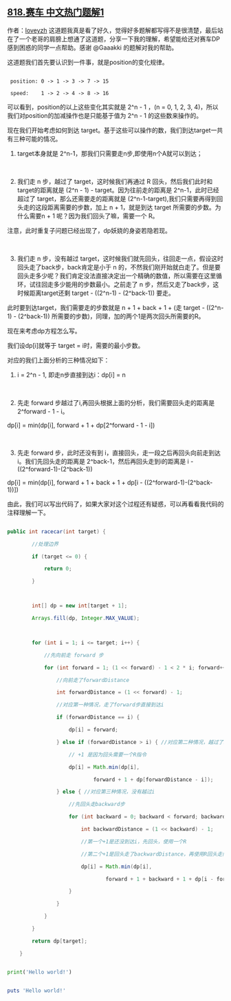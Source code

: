 ## [818.赛车 中文热门题解1](https://leetcode.cn/problems/race-car/solutions/100000/dong-tai-gui-hua-jie-jue-sai-che-wen-ti-0qz3m)

作者：[loveyzh](https://leetcode.cn/u/loveyzh)
这道题我真是看了好久，觉得好多题解都写得不是很清楚，最后站在了一个老哥的肩膀上想通了这道题，分享一下我的理解，希望能给还对赛车DP感到困惑的同学一点帮助。感谢 @Gaaakki 的题解对我的帮助。

这道题我们首先要认识到一件事，就是position的变化规律。

```
 position: 0 -> 1 -> 3 -> 7 -> 15
 speed:    1 -> 2 -> 4 -> 8 -> 16
```
可以看到，position的以上这些变化其实就是 2^n - 1 ，(n = 0, 1, 2, 3, 4)，所以我们对position的加减操作也是只能基于值为 2^n - 1 的这些数来操作的。

现在我们开始考虑如何到达 target。基于这些可以操作的数，我们到达target一共有三种可能的情况。

1. target本身就是 2^n-1，那我们只需要走n步,即使用n个A就可以到达；
<br/>
2. 我们走 n 步，越过了 target，这时候我们再通过 R 回头，然后我们此时和target的距离就是 (2^n - 1) - target。因为往前走的距离是 2^n-1，此时已经超过了 target，那么还需要走的距离就是 (2^n-1-target),我们只需要再得到回头走的这段距离需要的步数，加上 n + 1，就是到达 target 所需要的步数。为什么需要n + 1 呢？因为我们回头了嘛，需要一个 R。
注意，此时重复子问题已经出现了，dp妖娆的身姿若隐若现。 
<br/>
3. 我们走 n 步，没有越过 target，这时候我们就先回头，往回走一点，假设这时回头走了back步，back肯定是小于 n 的，不然我们刚开始就白走了。但是要回头走多少呢？我们肯定没法直接决定出一个精确的数值，所以需要在这里循环，试往回走多少能用的步数最小。之前走了 n 步，然后又走了back步，这时候距离target还剩 target - ((2^n-1) - (2^back-1)) 要走。
此时要到达target，我们需要走的步数就是 n + 1 + back + 1 + (走 target - ((2^n-1) - (2^back-1)) 所需要的步数)，同理，加的两个1是两次回头所需要的R。


现在来考虑dp方程怎么写。

我们设dp[i]就等于 target = i时，需要的最小步数。

对应的我们上面分析的三种情况如下：

1. i = 2^n - 1, 即走n步直接到达i：dp[i] = n
<br/>
2. 先走 forward 步越过了i,再回头根据上面的分析，我们需要回头走的距离是2^forward - 1 - i。
dp[i] = min(dp[i], forward + 1 + dp[2^forward - 1 - i])
<br/>
3. 先走 forward 步，此时还没有到 i，直接回头，走一段之后再回头向前走到达i。我们先回头走的距离是 2^back-1，然后再回头走到i的距离是 i - ((2^forward-1)-(2^back-1))
dp[i] = min(dp[i], forward + 1 + back  + 1 + dp[i - ((2^forward-1)-(2^back-1))])

由此，我们可以写出代码了，如果大家对这个过程还有疑惑，可以再看看我代码的注释理解一下。

```java []
public int racecar(int target) {
        //处理边界
        if (target <= 0) {
            return 0;
        }

        int[] dp = new int[target + 1];
        Arrays.fill(dp, Integer.MAX_VALUE);

        for (int i = 1; i <= target; i++) {
            //先向前走 forward 步
            for (int forward = 1; (1 << forward) - 1 < 2 * i; forward++) {
                //向前走了forwardDistance
                int forwardDistance = (1 << forward) - 1;
                //对应第一种情况，走了forward步直接到达i
                if (forwardDistance == i) {
                    dp[i] = forward;
                } else if (forwardDistance > i) { //对应第二种情况，越过了i
                    // +1 是因为回头需要一个R指令
                    dp[i] = Math.min(dp[i], 
                            forward + 1 + dp[forwardDistance - i]);
                } else { //对应第三种情况，没有越过i
                    //先回头走backward步
                    for (int backward = 0; backward < forward; backward++) {
                        int backwardDistance = (1 << backward) - 1;
                        //第一个+1是还没到达i，先回头，使用一个R
                        //第二个+1是回头走了backwardDistance，再使用R回头走向i
                        dp[i] = Math.min(dp[i], 
                                forward + 1 + backward + 1 + dp[i - forwardDistance + backwardDistance]);
                    }
                }
            }
        }
        return dp[target];
    }
```
```python []
print('Hello world!')
```
```ruby []
puts 'Hello world!'
```

